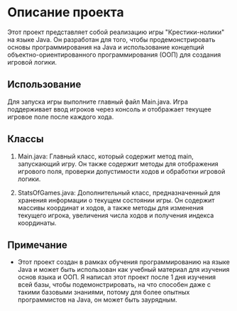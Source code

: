 # Описание проекта
Этот проект представляет собой реализацию игры "Крестики-нолики" на языке Java. Он разработан для того, чтобы продемонстрировать основы программирования на Java и использование концепций объектно-ориентированного программирования (ООП) для создания игровой логики.

## Использование
Для запуска игры выполните главный файл Main.java. Игра поддерживает ввод игроков через консоль и отображает текущее игровое поле после каждого хода.

## Классы
1. Main.java: Главный класс, который содержит метод main, запускающий игру. Он также содержит методы для отображения игрового поля, проверки допустимости ходов и обработки игровой логики.

2. StatsOfGames.java: Дополнительный класс, предназначенный для хранения информации о текущем состоянии игры. Он содержит массивы координат и ходов, а также методы для изменения текущего игрока, увеличения числа ходов и получения индекса координаты.

## Примечание
* Этот проект создан в рамках обучения программированию на языке Java и может быть использован как учебный материал для изучения основ языка и ООП. Я написал этот проект после 1 дня изучения всей базы, чтобы подемонстрировать, на что способен даже с такими базовыми знаниями, потому для более опытных программистов на Java, он может быть заурядным.
